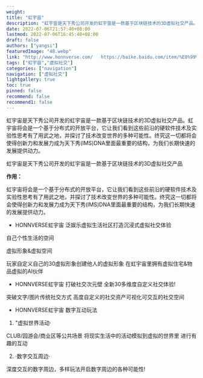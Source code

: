 ```yaml
---
weight: 
title: "虹宇宙"
description: "虹宇宙是天下秀公司开发的虹宇宙是一款基于区块链技术的3D虚拟社交产品。虹宇宙将会是一个基于分布式的开放平台，它让我们看到这些前沿的硬软件技术及实验性思考有了用武之地，并探讨了技术改变世界的多种可能性。终究这一切都将会使得创新力和发展力成为天下秀(IMS)DNA里面最重要的结构，为我们长期快速的发展提供动力。"
date: 2022-07-06T21:57:40+08:00
lastmod: 2022-07-06T16:45:40+08:00
draft: false
authors: ["yangsi"]
featuredImage: "48.webp"
link: "http://www.honnverse.com/   https://baike.baidu.com/item/%E8%99%B9%E5%AE%87%E5%AE%99/59354720?fr=aladdin"
tags: ["虹宇宙","虚拟社交"]
categories: ["navigation"]
navigation: ["虚拟社交"]
lightgallery: true
toc: true
pinned: false
recommend: false
recommend1: false
---
```


虹宇宙是天下秀公司开发的虹宇宙是一款基于区块链技术的3D虚拟社交产品。虹宇宙将会是一个基于分布式的开放平台，它让我们看到这些前沿的硬软件技术及实验性思考有了用武之地，并探讨了技术改变世界的多种可能性。终究这一切都将会使得创新力和发展力成为天下秀(IMS)DNA里面最重要的结构，为我们长期快速的发展提供动力。

虹宇宙是天下秀公司开发的虹宇宙是一款基于区块链技术的3D虚拟社交产品

**作用：**

虹宇宙将会是一个基于分布式的开放平台，它让我们看到这些前沿的硬软件技术及实验性思考有了用武之地，并探讨了技术改变世界的多种可能性。终究这一切都将会使得创新力和发展力成为天下秀(IMS)DNA里面最重要的结构，为我们长期快速的发展提供动力。

- HONNVERSE虹宇宙
  泛娱乐虚拟生活社区打造沉浸式虚拟社交体验

自己个性生活的空间

虚拟形象&虚拟空间

玩家自定义自己的30虚拟形象创建他人的虚拟形象
在虹宇宙里拥有虚拟住宅&物品虚拟的AI伙伴

- HONNVERSE虹宇宙
  打破社交次元壁
  全新30多维度自定义社交体验!

突破文字/图片传统社交方式
高度自定义的社交资产可视化可交互的社交空间

- HONNVERSE虹宇宙
  数字互动玩法

1. "虚拟世界活动·

CLUB/园游会/商业区等公共场景
将现实生活中的活动模拟到虚拟的世界里
进行有趣的互动

2. ·数字交互周边·

深度交互的数字周边，多样玩法开启数字周边的各种可能性!